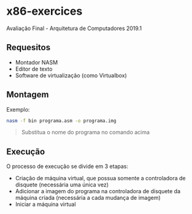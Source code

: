 # x86-exercices

Avaliação Final - Arquitetura de Computadores 2019.1

## Requesitos

- Montador NASM
- Editor de texto
- Software de virtualização (como Virtualbox)

## Montagem

Exemplo:

```bash
nasm -f bin programa.asm -o programa.img
```

>Substitua o nome do programa no comando acima

## Execução

O processo de execução se divide em 3 etapas:

- Criação de máquina virtual, que possua somente a controladora de disquete (necessária uma única vez)
- Adicionar a imagem do programa na controladora de disquete da máquina criada (necessária a cada mudança de imagem)
- Iniciar a máquina virtual
